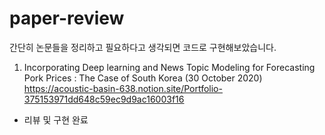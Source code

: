 # paper-review


간단히 논문들을 정리하고 필요하다고 생각되면 코드로 구현해보았습니다.


1. Incorporating Deep learning and News Topic Modeling for Forecasting Pork Prices : The Case of South Korea (30 October 2020)
https://acoustic-basin-638.notion.site/Portfolio-375153971dd648c59ec9d9ac16003f16
- 리뷰 및 구현 완료

